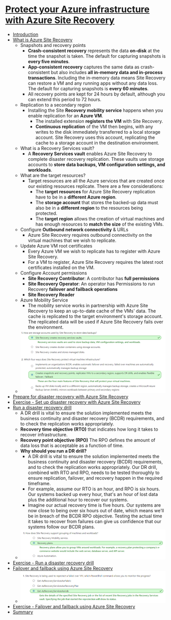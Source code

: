 # [Protect your Azure infrastructure with Azure Site Recovery](https://docs.microsoft.com/en-au/learn/modules/protect-infrastructure-with-site-recovery/index)
- [Introduction](https://docs.microsoft.com/en-au/learn/modules/protect-infrastructure-with-site-recovery/1-introduction/)
- [What is Azure Site Recovery](https://docs.microsoft.com/en-au/learn/modules/protect-infrastructure-with-site-recovery/2-what-is-site-recovery/)
  - Snapshots and recovery points
    - **Crash-consistent recovery** represents the data **on-disk** at the time the snapshot is taken. The default for capturing snapshots is **every five minutes**.
    - **App-consistent recovery** captures the same data as crash-consistent but also includes **all in-memory data and in-process transactions**. Including the in-memory data means Site Recovery can restore a VM and any running apps without any data loss. The default for capturing snapshots is **every 60 minutes**.
    - All recovery points are kept for 24 hours by default, although you can extend this period to 72 hours.
  - Replication to a secondary region
    - Installing the Site **Recovery mobility service** happens when you enable replication for an **Azure VM**. 
      - The installed extension **registers the VM** with Site Recovery. 
      - **Continuous replication** of the VM then begins, with any writes to the disk immediately transferred to a local storage account. Site Recovery uses this account, replicating the cache to a storage account in the destination environment.
  - What is a Recovery Services vault?
    - A **Recovery Services vault** enables Azure Site Recovery to complete disaster recovery replication. These vaults use storage accounts to **store data backups, VM configuration settings, and workloads**.
  - What are the target resources?
    - Target resources are all the Azure services that are created once our existing resources replicate. There are a few considerations:
      - The **target resources** for Azure Site Recovery replication have to be in a **different Azure region**.
      - The **storage account** that stores the backed-up data must also be in a **different region** to the resources being protected.
      - The **target region** allows the creation of virtual machines and has enough resources to **match the size** of the existing VMs.
  - Configure **Outbound network connectivity** & URLs
    - Azure Site Recovery requires outbound connectivity on the virtual machines that we wish to replicate.
  - Update Azure VM root certificates
    - Every Azure VM we wish to replicate has to register with Azure Site Recovery.
    - For a VM to register, Azure Site Recovery requires the latest root certificates installed on the VM.
  - Configure Account permissions
    - **Site Recovery Contributor**:	A contributor has **full permissions**
    - **Site Recovery Operator**:	An operator has Permissions to run Recovery **failover and failback operations**
    - **Site Recovery Reader**
  - Azure Mobility Service
    - The mobility service works in partnership with Azure Site Recovery to keep an up-to-date cache of the VMs' data. The cache is replicated to the target environment's storage account. The replicated data will be used if Azure Site Recovery fails over the environment.
  - ![](2019-11-20-22-54-15.png)
- [Prepare for disaster recovery with Azure Site Recovery](https://docs.microsoft.com/en-au/learn/modules/protect-infrastructure-with-site-recovery/3-site-recovery-setup/)
- [Exercise - Set up disaster recovery with Azure Site Recovery](https://docs.microsoft.com/en-au/learn/modules/protect-infrastructure-with-site-recovery/4-exercise-site-recovery-setup/)
- [Run a disaster recovery drill](https://docs.microsoft.com/en-au/learn/modules/protect-infrastructure-with-site-recovery/5-run-disaster-recovery-drill/)
  - A DR drill is vital to ensure the solution implemented meets the business continuity and disaster recovery (BCDR) requirements, and to check the replication works appropriately.
  - **Recovery time objective (RTO)** that indicates how long it takes to recover infrastructure.
  - **Recovery point objective (RPO)** The RPO defines the amount of data loss that is acceptable as a function of time.
  - **Why should you run a DR drill?**
    - A DR drill is vital to ensure the solution implemented meets the business continuity and disaster recovery (BCDR) requirements, and to check the replication works appropriately. Our DR drill, combined with RTO and RPO, needs to be tested thoroughly to ensure replication, failover, and recovery happen in the required timeframe.
    - For example, assume our RTO is an hour, and RPO is six hours. Our systems backed up every hour, that's an hour of lost data plus the additional hour to recover our systems.
    - Imagine our actual recovery time is five hours. Our systems are now close to being over six hours out of date, which means we'll be in breach of the BCDR RPO objective. Testing the actual time it takes to recover from failures can give us confidence that our systems follow our BCDR plans.
  - ![](2019-11-20-23-08-57.png)
- [Exercise - Run a disaster recovery drill](https://docs.microsoft.com/en-au/learn/modules/protect-infrastructure-with-site-recovery/6-exercise-run-disaster-recovery-drill/)
- [Failover and failback using Azure Site Recovery](https://docs.microsoft.com/en-au/learn/modules/protect-infrastructure-with-site-recovery/7-failover-and-failback/)
  - ![](2019-11-20-23-25-44.png)
- [Exercise - Failover and failback using Azure Site Recovery](https://docs.microsoft.com/en-au/learn/modules/protect-infrastructure-with-site-recovery/8-exercise-failover-and-failback/)
- [Summary](https://docs.microsoft.com/en-au/learn/modules/protect-infrastructure-with-site-recovery/9-summary/)
